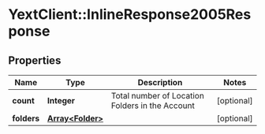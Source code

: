 # YextClient::InlineResponse2005Response

## Properties
Name | Type | Description | Notes
------------ | ------------- | ------------- | -------------
**count** | **Integer** | Total number of Location Folders in the Account | [optional] 
**folders** | [**Array&lt;Folder&gt;**](Folder.md) |  | [optional] 


